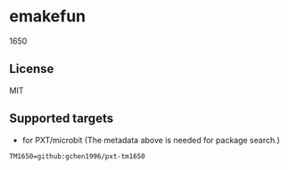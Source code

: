 # emakefun 

1650

## License

MIT

## Supported targets

* for PXT/microbit
(The metadata above is needed for package search.)

```package
TM1650=github:gchen1996/pxt-tm1650
```

